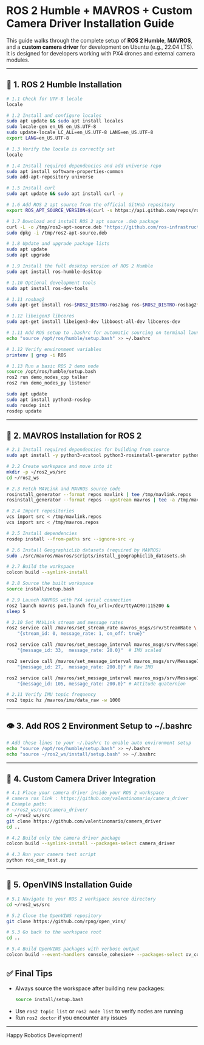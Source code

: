 # ROS 2 Humble + MAVROS + Custom Camera Driver Installation Guide

This guide walks through the complete setup of **ROS 2 Humble**, **MAVROS**, and a **custom camera driver** for development on Ubuntu (e.g., 22.04 LTS). It is designed for developers working with PX4 drones and external camera modules.

---

## 🤝 1. ROS 2 Humble Installation

```bash
# 1.1 Check for UTF-8 locale
locale

# 1.2 Install and configure locales
sudo apt update && sudo apt install locales
sudo locale-gen en_US en_US.UTF-8
sudo update-locale LC_ALL=en_US.UTF-8 LANG=en_US.UTF-8
export LANG=en_US.UTF-8

# 1.3 Verify the locale is correctly set
locale
```

```bash
# 1.4 Install required dependencies and add universe repo
sudo apt install software-properties-common
sudo add-apt-repository universe

# 1.5 Install curl
sudo apt update && sudo apt install curl -y
```

```bash
# 1.6 Add ROS 2 apt source from the official GitHub repository
export ROS_APT_SOURCE_VERSION=$(curl -s https://api.github.com/repos/ros-infrastructure/ros-apt-source/releases/latest | grep -F "tag_name" | awk -F\" '{print $4}')

# 1.7 Download and install ROS 2 apt source .deb package
curl -L -o /tmp/ros2-apt-source.deb "https://github.com/ros-infrastructure/ros-apt-source/releases/download/${ROS_APT_SOURCE_VERSION}/ros2-apt-source_${ROS_APT_SOURCE_VERSION}.$(. /etc/os-release && echo $VERSION_CODENAME)_all.deb"
sudo dpkg -i /tmp/ros2-apt-source.deb
```

```bash
# 1.8 Update and upgrade package lists
sudo apt update
sudo apt upgrade
```

```bash
# 1.9 Install the full desktop version of ROS 2 Humble
sudo apt install ros-humble-desktop

# 1.10 Optional development tools
sudo apt install ros-dev-tools

# 1.11 rosbag2
sudo apt-get install ros-$ROS2_DISTRO-ros2bag ros-$ROS2_DISTRO-rosbag2* # rosbag utilities (seems to be separate)

# 1.12 libeigen3 libceres
sudo apt-get install libeigen3-dev libboost-all-dev libceres-dev
```



```bash
# 1.11 Add ROS setup to .bashrc for automatic sourcing on terminal launch
echo "source /opt/ros/humble/setup.bash" >> ~/.bashrc

# 1.12 Verify environment variables
printenv | grep -i ROS

# 1.13 Run a basic ROS 2 demo node
source /opt/ros/humble/setup.bash
ros2 run demo_nodes_cpp talker
ros2 run demo_nodes_py listener
```

```bash
sudo apt update
sudo apt install python3-rosdep
sudo rosdep init
rosdep update
```

---

## 🚁 2. MAVROS Installation for ROS 2

```bash
# 2.1 Install required dependencies for building from source
sudo apt install -y python3-vcstool python3-rosinstall-generator python3-osrf-pycommon
```

```bash
# 2.2 Create workspace and move into it
mkdir -p ~/ros2_ws/src
cd ~/ros2_ws
```

```bash
# 2.3 Fetch MAVLink and MAVROS source code
rosinstall_generator --format repos mavlink | tee /tmp/mavlink.repos
rosinstall_generator --format repos --upstream mavros | tee -a /tmp/mavros.repos

# 2.4 Import repositories
vcs import src < /tmp/mavlink.repos
vcs import src < /tmp/mavros.repos
```

```bash
# 2.5 Install dependencies
rosdep install --from-paths src --ignore-src -y
```

```bash
# 2.6 Install GeographicLib datasets (required by MAVROS)
sudo ./src/mavros/mavros/scripts/install_geographiclib_datasets.sh
```

```bash
# 2.7 Build the workspace
colcon build --symlink-install
```

```bash
# 2.8 Source the built workspace
source install/setup.bash
```

```bash
# 2.9 Launch MAVROS with PX4 serial connection
ros2 launch mavros px4.launch fcu_url:=/dev/ttyACM0:115200 &
sleep 5
```

```bash
# 2.10 Set MAVLink stream and message rates
ros2 service call /mavros/set_stream_rate mavros_msgs/srv/StreamRate \
    "{stream_id: 0, message_rate: 1, on_off: true}"

ros2 service call /mavros/set_message_interval mavros_msgs/srv/MessageInterval \
    "{message_id: 33,  message_rate: 20.0}"  # IMU scaled

ros2 service call /mavros/set_message_interval mavros_msgs/srv/MessageInterval \
    "{message_id: 27,  message_rate: 200.0}" # Raw IMU

ros2 service call /mavros/set_message_interval mavros_msgs/srv/MessageInterval \
    "{message_id: 105, message_rate: 200.0}" # Attitude quaternion
```

```bash
# 2.11 Verify IMU topic frequency
ros2 topic hz /mavros/imu/data_raw -w 1000
```

---

## 👁️ 3. Add ROS 2 Environment Setup to ~/.bashrc

```bash
# Add these lines to your ~/.bashrc to enable auto environment setup
echo "source /opt/ros/humble/setup.bash" >> ~/.bashrc
echo "source ~/ros2_ws/install/setup.bash" >> ~/.bashrc
```

---

## 📸 4. Custom Camera Driver Integration

```bash
# 4.1 Place your camera driver inside your ROS 2 workspace
# camera ros link : https://github.com/valentinomario/camera_driver
# Example path:
# ~/ros2_ws/src/camera_driver/
cd ~/ros2_ws/src
git clone https://github.com/valentinomario/camera_driver
cd ..
```

```bash
# 4.2 Build only the camera driver package
colcon build --symlink-install --packages-select camera_driver
```

```bash
# 4.3 Run your camera test script
python ros_cam_test.py
```

---

## 🧭 5. OpenVINS Installation Guide

```bash
# 5.1 Navigate to your ROS 2 workspace source directory
cd ~/ros2_ws/src

# 5.2 Clone the OpenVINS repository
git clone https://github.com/rpng/open_vins/

# 5.3 Go back to the workspace root
cd ..

# 5.4 Build OpenVINS packages with verbose output
colcon build --event-handlers console_cohesion+ --packages-select ov_core ov_init ov_msckf ov_eval
```


## ✅ Final Tips

- Always source the workspace after building new packages:
  ```bash
  source install/setup.bash
  ```
- Use `ros2 topic list` or `ros2 node list` to verify nodes are running
- Run `ros2 doctor` if you encounter any issues

---

Happy Robotics Development!
